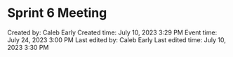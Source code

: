 # Sprint 6 Meeting

Created by: Caleb Early
Created time: July 10, 2023 3:29 PM
Event time: July 24, 2023 3:00 PM
Last edited by: Caleb Early
Last edited time: July 10, 2023 3:30 PM